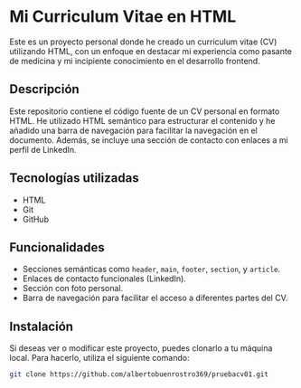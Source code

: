 # Mi Curriculum Vitae en HTML

Este es un proyecto personal donde he creado un curriculum vitae (CV) utilizando HTML, con un enfoque en destacar mi experiencia como pasante de medicina y mi incipiente conocimiento en el desarrollo frontend.

## Descripción

Este repositorio contiene el código fuente de un CV personal en formato HTML. He utilizado HTML semántico para estructurar el contenido y he añadido una barra de navegación para facilitar la navegación en el documento. Además, se incluye una sección de contacto con enlaces a mi perfil de LinkedIn.

## Tecnologías utilizadas

- HTML
- Git
- GitHub

## Funcionalidades

- Secciones semánticas como `header`, `main`, `footer`, `section`, y `article`.
- Enlaces de contacto funcionales (LinkedIn).
- Sección con foto personal.
- Barra de navegación para facilitar el acceso a diferentes partes del CV.

## Instalación

Si deseas ver o modificar este proyecto, puedes clonarlo a tu máquina local. Para hacerlo, utiliza el siguiente comando:

```bash
git clone https://github.com/albertobuenrostro369/pruebacv01.git
